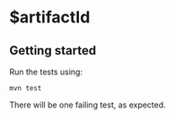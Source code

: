 # $artifactId

## Getting started

Run the tests using:

```mvn test```

There will be one failing test, as expected.
